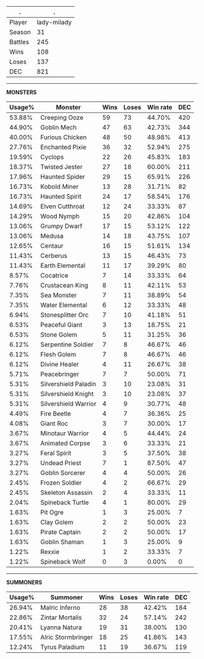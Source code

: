 .|.
|-|-
Player|lady-milady
Season|31
Battles|245
Wins|108
Loses|137
DEC|821

---
**MONSTERS**

Usage%|Monster|Wins|Loses|Win rate|DEC|
-|-|-|-|-|-|
53.88%|Creeping Ooze|59|73|44.70%|420|
44.90%|Goblin Mech|47|63|42.73%|344|
40.00%|Furious Chicken|48|50|48.98%|413|
27.76%|Enchanted Pixie|36|32|52.94%|275|
19.59%|Cyclops|22|26|45.83%|183|
18.37%|Twisted Jester|27|18|60.00%|211|
17.96%|Haunted Spider|29|15|65.91%|226|
16.73%|Kobold Miner|13|28|31.71%|82|
16.73%|Haunted Spirit|24|17|58.54%|176|
14.69%|Elven Cutthroat|12|24|33.33%|87|
14.29%|Wood Nymph|15|20|42.86%|104|
13.06%|Grumpy Dwarf|17|15|53.12%|122|
13.06%|Medusa|14|18|43.75%|107|
12.65%|Centaur|16|15|51.61%|134|
11.43%|Cerberus|13|15|46.43%|73|
11.43%|Earth Elemental|11|17|39.29%|80|
8.57%|Cocatrice|7|14|33.33%|64|
7.76%|Crustacean King|8|11|42.11%|53|
7.35%|Sea Monster|7|11|38.89%|54|
7.35%|Water Elemental|6|12|33.33%|48|
6.94%|Stonesplitter Orc|7|10|41.18%|51|
6.53%|Peaceful Giant|3|13|18.75%|21|
6.53%|Stone Golem|5|11|31.25%|36|
6.12%|Serpentine Soldier|7|8|46.67%|46|
6.12%|Flesh Golem|7|8|46.67%|46|
6.12%|Divine Healer|4|11|26.67%|38|
5.71%|Peacebringer|7|7|50.00%|71|
5.31%|Silvershield Paladin|3|10|23.08%|31|
5.31%|Silvershield Knight|3|10|23.08%|37|
5.31%|Silvershield Warrior|4|9|30.77%|48|
4.49%|Fire Beetle|4|7|36.36%|25|
4.08%|Giant Roc|3|7|30.00%|17|
3.67%|Minotaur Warrior|4|5|44.44%|24|
3.67%|Animated Corpse|3|6|33.33%|21|
3.27%|Feral Spirit|3|5|37.50%|38|
3.27%|Undead Priest|7|1|87.50%|47|
3.27%|Goblin Sorcerer|4|4|50.00%|26|
2.45%|Frozen Soldier|4|2|66.67%|29|
2.45%|Skeleton Assassin|2|4|33.33%|11|
2.04%|Spineback Turtle|4|1|80.00%|29|
1.63%|Pit Ogre|1|3|25.00%|7|
1.63%|Clay Golem|2|2|50.00%|23|
1.63%|Pirate Captain|2|2|50.00%|17|
1.63%|Goblin Shaman|1|3|25.00%|9|
1.22%|Rexxie|1|2|33.33%|7|
1.22%|Spineback Wolf|0|3|0.00%|0|

---
**SUMMONERS**

Usage%|Summoner|Wins|Loses|Win rate|DEC|
-|-|-|-|-|-|
26.94%|Malric Inferno|28|38|42.42%|184|
22.86%|Zintar Mortalis|32|24|57.14%|242|
20.41%|Lyanna Natura|19|31|38.00%|130|
17.55%|Alric Stormbringer|18|25|41.86%|143|
12.24%|Tyrus Paladium|11|19|36.67%|119|

